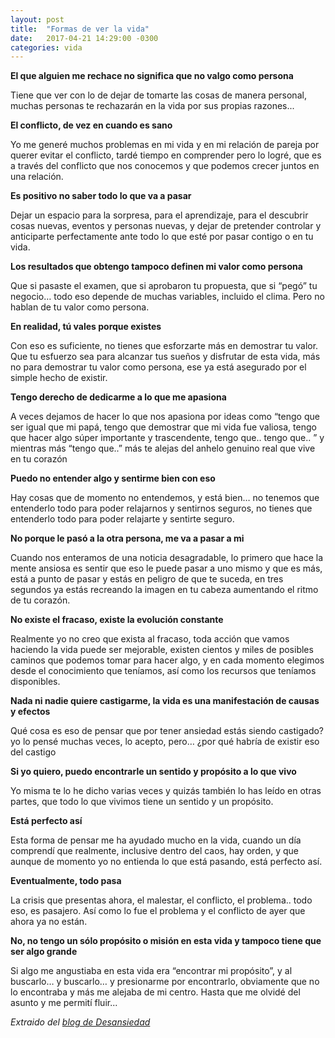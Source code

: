```yaml
---
layout: post
title:  "Formas de ver la vida"
date:   2017-04-21 14:29:00 -0300
categories: vida
---
```

**El que alguien me rechace no significa que no valgo como persona**

Tiene que ver con lo de dejar de tomarte las cosas de manera personal, muchas personas te rechazarán en la vida por sus propias razones...

**El conflicto, de vez en cuando es sano**

Yo me generé muchos problemas en mi vida y en mi relación de pareja por querer evitar el conflicto, tardé tiempo en comprender pero lo logré, que es a través del conflicto que nos conocemos y que podemos crecer juntos en una relación.

**Es positivo no saber todo lo que va a pasar**

Dejar un espacio para la sorpresa, para el aprendizaje, para el descubrir cosas nuevas, eventos y personas nuevas, y dejar de pretender controlar y anticiparte perfectamente ante todo lo que esté por pasar contigo o en tu vida.

**Los resultados que obtengo tampoco definen mi valor como persona**

Que si pasaste el examen, que si aprobaron tu propuesta, que si “pegó” tu negocio… todo eso depende de muchas variables, incluido el clima. Pero no hablan de tu valor como persona.

**En realidad, tú vales porque existes**

Con eso es suficiente, no tienes que esforzarte más en demostrar tu valor. Que tu esfuerzo sea para alcanzar tus sueños y disfrutar de esta vida, más no para demostrar tu valor como persona, ese ya está asegurado por el simple hecho de existir.

**Tengo derecho de dedicarme a lo que me apasiona**

A veces dejamos de hacer lo que nos apasiona por ideas como “tengo que ser igual que mi papá, tengo que demostrar que mi vida fue valiosa, tengo que hacer algo súper importante y trascendente, tengo que.. tengo que.. ” y mientras más “tengo que..” más te alejas del anhelo genuino real que vive en tu corazón

**Puedo no entender algo y sentirme bien con eso**

Hay cosas que de momento no entendemos, y está bien… no tenemos que entenderlo todo para poder relajarnos y sentirnos seguros, no tienes que entenderlo todo para poder relajarte y sentirte seguro.

**No porque le pasó a la otra persona, me va a pasar a mi**

Cuando nos enteramos de una noticia desagradable, lo primero que hace la mente ansiosa es sentir que eso le puede pasar a uno mismo y que es más, está a punto de pasar y estás en peligro de que te suceda, en tres segundos ya estás recreando la imagen en tu cabeza aumentando el ritmo de tu corazón.

**No existe el fracaso, existe la evolución constante**

Realmente yo no creo que exista al fracaso, toda acción que vamos haciendo la vida puede ser mejorable, existen cientos y miles de posibles caminos que podemos tomar para hacer algo, y en cada momento elegimos desde el conocimiento que teníamos, así como los recursos que teníamos disponibles.

**Nada ni nadie quiere castigarme, la vida es una manifestación de causas y efectos**

Qué cosa es eso de pensar que por tener ansiedad estás siendo castigado? yo lo pensé muchas veces, lo acepto, pero… ¿por qué habría de existir eso del castigo

**Si yo quiero, puedo encontrarle un sentido y propósito a lo que vivo**

Yo misma te lo he dicho varias veces y quizás también lo has leído en otras partes, que todo lo que vivimos tiene un sentido y un propósito.

**Está perfecto así**

Esta forma de pensar me ha ayudado mucho en la vida, cuando un día comprendí que realmente, inclusive dentro del caos, hay orden, y que aunque de momento yo no entienda lo que está pasando, está perfecto así.

**Eventualmente, todo pasa**

La crisis que presentas ahora, el malestar, el conflicto, el problema.. todo eso, es pasajero. Así como lo fue el problema y el conflicto de ayer que ahora ya no están.  

**No, no tengo un sólo propósito o misión en esta vida y tampoco tiene que ser algo grande**

Si algo me angustiaba en esta vida era “encontrar mi propósito”, y al buscarlo… y buscarlo… y presionarme por encontrarlo, obviamente que no lo encontraba y más me alejaba de mi centro. Hasta que me olvidé del asunto y me permití fluir...

*Extraido del [blog de Desansiedad][original-desansiedad-post]*

[original-desansiedad-post]: http://www.desansiedad.com/2017/04/18/algunas-formas-de-pensar-mas-sanas-para-vivir-mas-relajado/?utm_source=sendinblue&utm_campaign=Te_comparto_mis_formas_de_ver_la_vida_que_me_ayudan_a_vivir_ms_relajada&utm_medium=email
